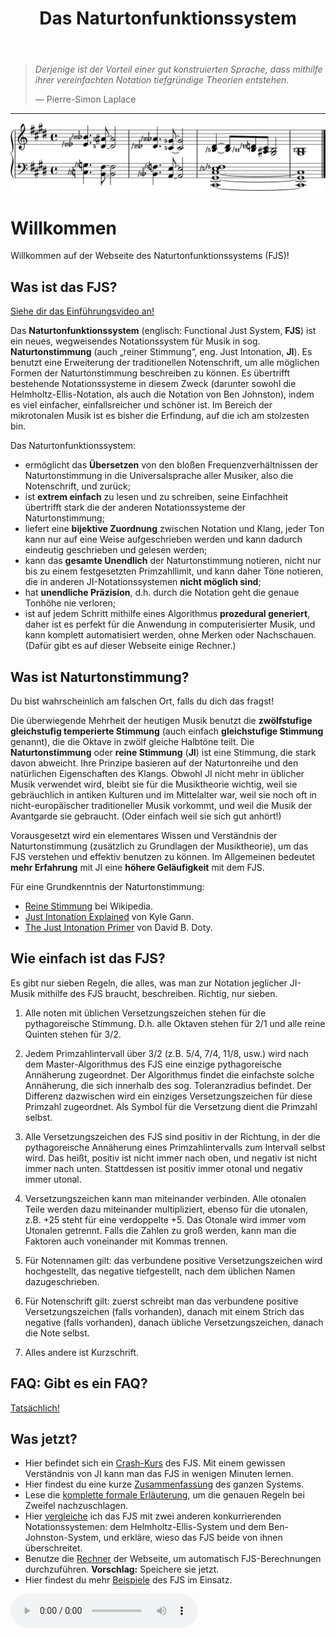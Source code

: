 ﻿---
title: Das Naturtonfunktionssystem
---

> *Derjenige ist der Vorteil einer gut konstruierten Sprache, dass mithilfe ihrer vereinfachten Notation tiefgründige Theorien entstehen.*
>
> — Pierre-Simon Laplace

---

<img src="../assets/index/impression.svg" alt="So sieht das FJS aus!">

# Willkommen

Willkommen auf der Webseite des Naturtonfunktionssystems (FJS)!

## Was ist das FJS?

[Siehe dir das Einführungsvideo an!](https://youtu.be/38I3cylJlW4)

Das **Naturtonfunktionssystem** (englisch: Functional Just System, **FJS**) ist ein neues, wegweisendes Notationssystem für Musik in sog. **Naturtonstimmung** (auch „reiner Stimmung“, eng. Just Intonation, **JI**). Es benutzt eine Erweiterung der traditionellen Notenschrift, um alle möglichen Formen der Naturtonstimmung beschreiben zu können. Es übertrifft bestehende Notationssysteme in diesem Zweck (darunter sowohl die Helmholtz-Ellis-Notation, als auch die Notation von Ben Johnston), indem es viel einfacher, einfallsreicher und schöner ist. Im Bereich der mikrotonalen Musik ist es bisher die Erfindung, auf die ich am stolzesten bin.

Das Naturtonfunktionssystem:

- ermöglicht das **Übersetzen** von den bloßen Frequenzverhältnissen der Naturtonstimmung in die Universalsprache aller Musiker, also die Notenschrift, und zurück;
- ist **extrem einfach** zu lesen und zu schreiben, seine Einfachheit übertrifft stark die der anderen Notationssysteme der Naturtonstimmung;
- liefert eine **bijektive Zuordnung** zwischen Notation und Klang, jeder Ton kann nur auf eine Weise aufgeschrieben werden und kann dadurch eindeutig geschrieben und gelesen werden;
- kann das **gesamte Unendlich** der Naturtonstimmung notieren, nicht nur bis zu einem festgesetzten Primzahllimit, und kann daher Töne notieren, die in anderen JI-Notationssystemen **nicht möglich sind**;
- hat **unendliche Präzision**, d.h. durch die Notation geht die genaue Tonhöhe nie verloren;
- ist auf jedem Schritt mithilfe eines Algorithmus **prozedural generiert**, daher ist es perfekt für die Anwendung in computerisierter Musik, und kann komplett automatisiert werden, ohne Merken oder Nachschauen. (Dafür gibt es auf dieser Webseite einige Rechner.)

## Was ist Naturtonstimmung?

Du bist wahrscheinlich am falschen Ort, falls du dich das fragst!

Die überwiegende Mehrheit der heutigen Musik benutzt die **zwölfstufige gleichstufig temperierte Stimmung** (auch einfach **gleichstufige Stimmung** genannt), die die Oktave in zwölf gleiche Halbtöne teilt. Die **Naturtonstimmung** oder **reine Stimmung** (**JI**) ist eine Stimmung, die stark davon abweicht. Ihre Prinzipe basieren auf der Naturtonreihe und den natürlichen Eigenschaften des Klangs. Obwohl JI nicht mehr in üblicher Musik verwendet wird, bleibt sie für die Musiktheorie wichtig, weil sie gebräuchlich in antiken Kulturen und im Mittelalter war, weil sie noch oft in nicht-europäischer traditioneller Musik vorkommt, und weil die Musik der Avantgarde sie gebraucht. (Oder einfach weil sie sich gut anhört!)

Vorausgesetzt wird ein elementares Wissen und Verständnis der Naturtonstimmung (zusätzlich zu Grundlagen der Musiktheorie), um das FJS verstehen und effektiv benutzen zu können. Im Allgemeinen bedeutet **mehr Erfahrung** mit JI eine **höhere Geläufigkeit** mit dem FJS.

Für eine Grundkenntnis der Naturtonstimmung:

- [Reine Stimmung](https://de.wikipedia.org/wiki/Reine_Stimmung) bei Wikipedia.
- [Just Intonation Explained](https://www.kylegann.com/tuning.html) von Kyle Gann.
- [The Just Intonation Primer](http://www.dbdoty.com/Words/Primer1.html) von David B. Doty.

## Wie einfach ist das FJS?

Es gibt nur sieben Regeln, die alles, was man zur Notation jeglicher JI-Musik mithilfe des FJS braucht, beschreiben. Richtig, nur sieben.

1. Alle noten mit üblichen Versetzungszeichen stehen für die pythagoreische Stimmung. D.h. alle Oktaven stehen für 2/1 und alle reine Quinten stehen für 3/2.

2. Jedem Primzahlintervall über 3/2 (z.B. 5/4, 7/4, 11/8, usw.) wird nach dem Master-Algorithmus des FJS eine einzige pythagoreische Annäherung zugeordnet. Der Algorithmus findet die einfachste solche Annäherung, die sich innerhalb des sog. Toleranzradius befindet. Der Differenz dazwischen wird ein einziges Versetzungszeichen für diese Primzahl zugeordnet. Als Symbol für die Versetzung dient die Primzahl selbst.

3. Alle Versetzungszeichen des FJS sind positiv in der Richtung, in der die pythagoreische Annäherung eines Primzahlintervalls zum Intervall selbst wird. Das heißt, positiv ist nicht immer nach oben, und negativ ist nicht immer nach unten. Stattdessen ist positiv immer otonal und negativ immer utonal.

4. Versetzungszeichen kann man miteinander verbinden. Alle otonalen Teile werden dazu miteinander multipliziert, ebenso für die utonalen, z.B. +25 steht für eine verdoppelte +5. Das Otonale wird immer vom Utonalen getrennt. Falls die Zahlen zu groß werden, kann man die Faktoren auch voneinander mit Kommas trennen.

5. Für Notennamen gilt: das verbundene positive Versetzungszeichen wird hochgestellt, das negative tiefgestellt, nach dem üblichen Namen dazugeschrieben.

6. Für Notenschrift gilt: zuerst schreibt man das verbundene positive Versetzungszeichen (falls vorhanden), danach mit einem Strich das negative (falls vorhanden), danach übliche Versetzungszeichen, danach die Note selbst.

7. Alles andere ist Kurzschrift.

## FAQ: Gibt es ein FAQ?

[Tatsächlich!](faq.html)

## Was jetzt?

- Hier befindet sich ein [Crash-Kurs](crash.html) des FJS. Mit einem gewissen Verständnis von JI kann man das FJS in wenigen Minuten lernen.
- Hier findest du eine kurze [Zusammenfassung](summary.html) des ganzen Systems.
- Lese die [komplette formale Erläuterung](rules.html), um die genauen Regeln bei Zweifel nachzuschlagen.
- Hier [vergleiche](compare.html) ich das FJS mit zwei anderen konkurrierenden Notationssystemen: dem Helmholtz-Ellis-System und dem Ben-Johnston-System, und erkläre, wieso das FJS beide von ihnen überschreitet.
- Benutze die [Rechner](calc.html) der Webseite, um automatisch FJS-Berechnungen durchzuführen. **Vorschlag:** Speichere sie jetzt.
- Hier findest du mehr [Beispiele](examples.html) des FJS im Einsatz.

<audio controls><source src="../assets/index/impression.mp3" type="audio/mpeg"></audio>

